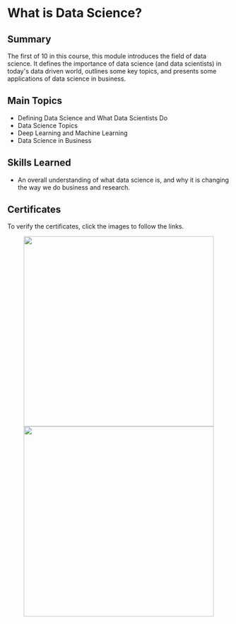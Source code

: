 # What is Data Science?

## Summary
The first of 10 in this course, this module introduces the field of data science. It defines the importance of data science (and data scientists) in today's data driven world, outlines some key topics, and presents some applications of data science in business. 

## Main Topics
- Defining Data Science and What Data Scientists Do
- Data Science Topics
- Deep Learning and Machine Learning
- Data Science in Business

## Skills Learned
- An overall understanding of what data science is, and why it is changing the way we do business and research.

## Certificates
To verify the certificates, click the images to follow the links.

<p align="middle">
  <a href="https://coursera.org/share/6b3ac5123f86645269f92e25b8a1c6ff"><img src="https://user-images.githubusercontent.com/84391594/152700811-aaa5b9fc-9b4a-4eda-989d-8402c3dcf741.png" height="430"></a>
  <a href="https://www.credly.com/badges/ef824c0d-c158-4cd9-b5ec-d1fa5c400e65/public_url"><img src="https://user-images.githubusercontent.com/84391594/152700877-0ff69fb5-e8bd-4d45-a743-b74e0d3bdd71.png" height="430"></a>
</p>
